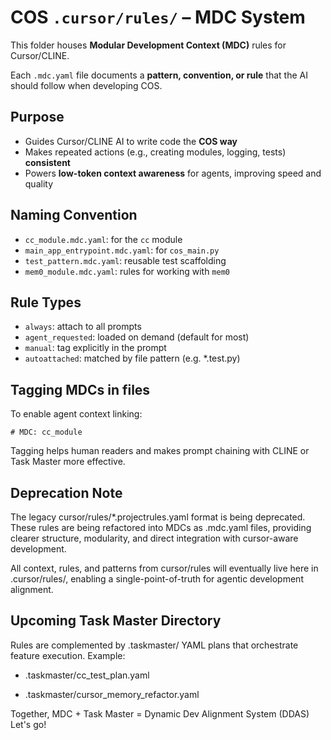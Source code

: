 # COS `.cursor/rules/` – MDC System

This folder houses **Modular Development Context (MDC)** rules for Cursor/CLINE.

Each `.mdc.yaml` file documents a **pattern, convention, or rule** that the AI should follow when developing COS.

## Purpose

- Guides Cursor/CLINE AI to write code the **COS way**
- Makes repeated actions (e.g., creating modules, logging, tests) **consistent**
- Powers **low-token context awareness** for agents, improving speed and quality

## Naming Convention

- `cc_module.mdc.yaml`: for the `cc` module
- `main_app_entrypoint.mdc.yaml`: for `cos_main.py`
- `test_pattern.mdc.yaml`: reusable test scaffolding
- `mem0_module.mdc.yaml`: rules for working with `mem0`

## Rule Types

- `always`: attach to all prompts
- `agent_requested`: loaded on demand (default for most)
- `manual`: tag explicitly in the prompt
- `autoattached`: matched by file pattern (e.g. *.test.py)

## Tagging MDCs in files

To enable agent context linking:
```
# MDC: cc_module
```
Tagging helps human readers and makes prompt chaining with CLINE or Task Master more effective.

## Deprecation Note

The legacy cursor/rules/*.projectrules.yaml format is being deprecated. These rules are being refactored into MDCs as .mdc.yaml files, providing clearer structure, modularity, and direct integration with cursor-aware development.

All context, rules, and patterns from cursor/rules will eventually live here in .cursor/rules/, enabling a single-point-of-truth for agentic development alignment.

## Upcoming Task Master Directory

Rules are complemented by .taskmaster/ YAML plans that orchestrate feature execution. Example:

- .taskmaster/cc_test_plan.yaml

- .taskmaster/cursor_memory_refactor.yaml


Together, MDC + Task Master = Dynamic Dev Alignment System (DDAS)
Let's go!
